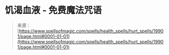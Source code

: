 <!--yml

category: 未分类

date: 2024-06-12 19:02:16

-->

# 饥渴血液 - 免费魔法咒语

> 来源：[https://www.spellsofmagic.com/spells/health_spells/hurt_spells/19901/page.html#0001-01-01](https://www.spellsofmagic.com/spells/health_spells/hurt_spells/19901/page.html#0001-01-01)

